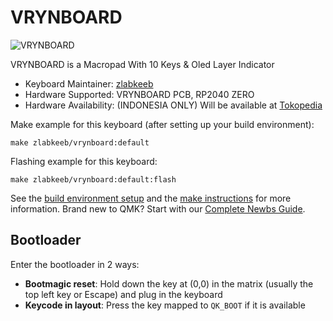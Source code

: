 # VRYNBOARD

![VRYNBOARD](https://i.imgur.com/GFtvJ2S.jpg)

VRYNBOARD is a Macropad With 10 Keys & Oled Layer Indicator

-   Keyboard Maintainer: [zlabkeeb](https://github.com/zlabkeeb)
-   Hardware Supported: VRYNBOARD PCB, RP2040 ZERO
-   Hardware Availability: (INDONESIA ONLY) Will be available at [Tokopedia](https://www.tokopedia.com/zahranetid)

Make example for this keyboard (after setting up your build environment):

    make zlabkeeb/vrynboard:default

Flashing example for this keyboard:

    make zlabkeeb/vrynboard:default:flash

See the [build environment setup](https://docs.qmk.fm/#/getting_started_build_tools) and the [make instructions](https://docs.qmk.fm/#/getting_started_make_guide) for more information. Brand new to QMK? Start with our [Complete Newbs Guide](https://docs.qmk.fm/#/newbs).

## Bootloader

Enter the bootloader in 2 ways:

-   **Bootmagic reset**: Hold down the key at (0,0) in the matrix (usually the top left key or Escape) and plug in the keyboard
-   **Keycode in layout**: Press the key mapped to `QK_BOOT` if it is available
